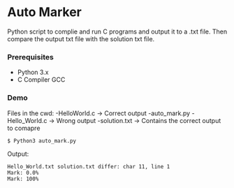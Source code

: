 # Auto Marker

Python script to complie and run C programs and output it to a .txt file. Then compare the output txt file with the solution txt file.

### Prerequisites

- Python 3.x
- C Compiler GCC

### Demo

Files in the cwd:
  -HelloWorld.c -> Correct output
  -auto_mark.py 
  -Hello_World.c	-> Wrong output
  -solution.txt -> Contains the correct output to comapre

```
$ Python3 auto_mark.py 
```

Output:

```
Hello_World.txt solution.txt differ: char 11, line 1
Mark: 0.0%
Mark: 100%
```
